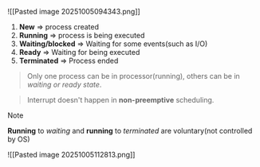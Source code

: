 ![[Pasted image 20251005094343.png]]
1. **New** => process created
2. **Running** => process is being executed
3. **Waiting/blocked** => Waiting for some events(such as I/O)
4. **Ready** => Waiting for being executed
5. **Terminated** => Process ended

> Only one process can be in processor(running), others can be in *waiting or ready state*.

> Interrupt doesn't happen in **non-preemptive** scheduling.

>[!note]
>**Running** to *waiting* and **running** to *terminated* are voluntary(not controlled by OS)

![[Pasted image 20251005112813.png]]
